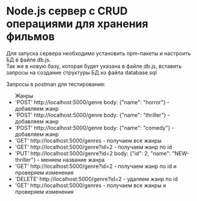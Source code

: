 <h1>Node.js сервер с CRUD операциями для хранения фильмов</h1>

Для запуска сервера необходимо установить npm-пакеты и настроить БД в файле db.js. <br />Так же в новую базу, которая будет указана в файле db.js, вставить запросы на создание структуры БД из файла database.sql

Запросы в postman для тестирования:
<ul>Жанры
<li>'POST' http://localhost:5000/genre body: {"name": "horror"} - добавляем жанр</li>
<li>'POST' http://localhost:5000/genre body: {"name": "thriller"} - добавляем жанр</li>
<li>'POST' http://localhost:5000/genre body: {"name": "comedy"} - добавляем жанр</li>
<li>'GET' http://localhost:5000/genres - получаем все жанры</li>
<li>'GET' http://localhost:5000/genre?id=2 - получаем жанр по id</li>
<li>'PUT' http://localhost:5000/genre?id=2 body: {"id": 2, "name": "NEW-thriller"} - меняем название жанра</li>
<li>'GET' http://localhost:5000/genre?id=2 - получаем жанр по id и проверяем изменения</li>
<li>'DELETE' http://localhost:5000/genre?id=2 - удаляем жанр по id</li>
<li>'GET' http://localhost:5000/genres - получаем все жанры и проверяем изменения</li>
</ul>

